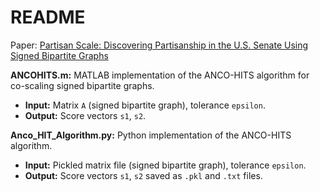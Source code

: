 # README

Paper: [Partisan Scale: Discovering Partisanship in the U.S. Senate Using Signed Bipartite Graphs](https://dl.acm.org/doi/pdf/10.1145/2187980.2188046)

**ANCOHITS.m:** MATLAB implementation of the ANCO-HITS algorithm for co-scaling signed bipartite graphs.  
- **Input:** Matrix `A` (signed bipartite graph), tolerance `epsilon`.  
- **Output:** Score vectors `s1`, `s2`.  

**Anco_HIT_Algorithm.py:** Python implementation of the ANCO-HITS algorithm.  
- **Input:** Pickled matrix file (signed bipartite graph), tolerance `epsilon`.  
- **Output:** Score vectors `s1`, `s2` saved as `.pkl` and `.txt` files.  
